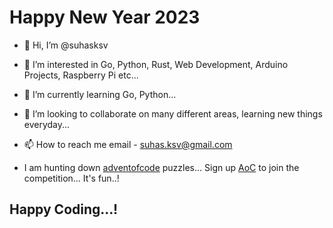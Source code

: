 # Happy New Year 2023

- 👋 Hi, I’m @suhasksv
- 👀 I’m interested in Go, Python, Rust, Web Development, Arduino Projects, Raspberry Pi etc...
- 🌱 I’m currently learning Go, Python...
- 💞️ I’m looking to collaborate on many different areas, learning new things everyday...
- 📫 How to reach me email - suhas.ksv@gmail.com

-  I am hunting down [adventofcode](https://adventofcode.com/) puzzles... Sign up [AoC](https://adventofcode.com/) to join the competition... It's fun..!

## Happy Coding...!

<!---
suhasksv/suhasksv is a ✨ special ✨ repository because its `README.md` (this file) appears on your GitHub profile.
You can click the Preview link to take a look at your changes.
--->
